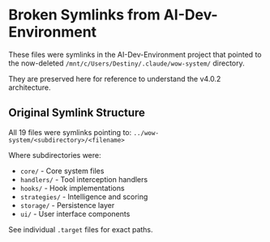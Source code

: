 # Broken Symlinks from AI-Dev-Environment

These files were symlinks in the AI-Dev-Environment project that pointed to the now-deleted `/mnt/c/Users/Destiny/.claude/wow-system/` directory.

They are preserved here for reference to understand the v4.0.2 architecture.

## Original Symlink Structure

All 19 files were symlinks pointing to:
`../wow-system/<subdirectory>/<filename>`

Where subdirectories were:
- `core/` - Core system files
- `handlers/` - Tool interception handlers
- `hooks/` - Hook implementations
- `strategies/` - Intelligence and scoring
- `storage/` - Persistence layer
- `ui/` - User interface components

See individual `.target` files for exact paths.
